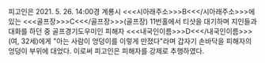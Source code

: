 피고인은 2021. 5. 26. 14:00경 계룡시 <<<시아래주소>>>B<<</시아래주소>>>에 있는 <<<골프장>>>C<<</골프장>>>(골프장) 11번홀에서 티샷을 대기하며 지인들과 대화를 하던 중 골프경기도우미인 피해자 <<<내국인이름>>>D<<</내국인이름>>>(여, 32세)에게 "아는 사람이 엉덩이를 이렇게 만졌다"라며 갑자기 손바닥을 피해자의 엉덩이 부위에 대었다.
이로써 피고인은 피해자를 강제로 추행하였다.